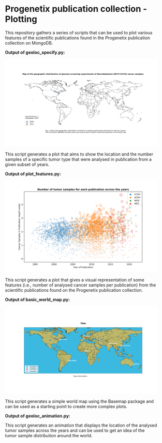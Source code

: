 # Progenetix publication collection - Plotting

This repository gathers a series of scripts that can be used to plot various features of the scientific publications found in the Progenetix publication collection on MongoDB.  

__Output of geoloc_specify.py:__

![alt text](images/geoloc_specify.png)

This script generates a plot that aims to show the location and the number samples of a specific tumor type that were analysed in publication from a given subset of years.

__Output of plot_features.py:__

![alt text](images/publication_features.png)

This script generates a plot that gives a visual representation of some features (i.e., number of analysed cancer samples per publication) from the scientific publications found on the Progenetix publication collection. 

__Output of basic_world_map.py:__

![alt text](images/basic_world_map.png)

This script generates a simple world map using the Basemap package and can be used as a starting point to create more complex plots.

__Output of geoloc_animation.py:__

This script generates an animation that displays the location of the analysed tumor samples across the years and can be used to get an idea of the tumor sample distribution around the world. 
